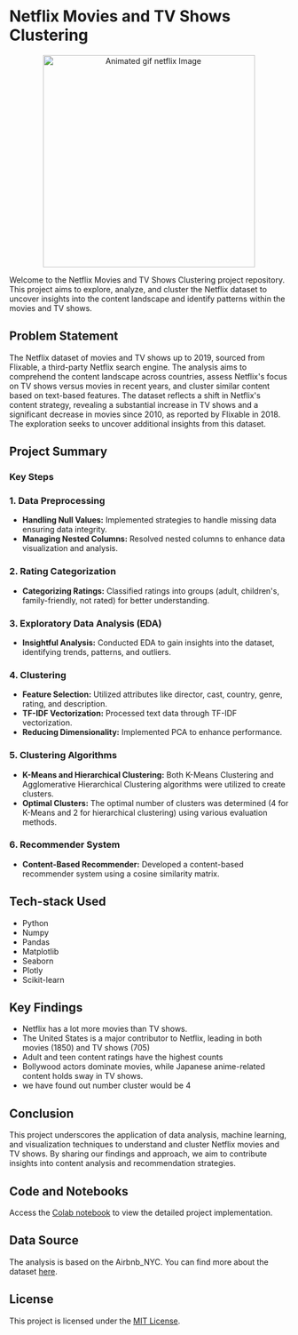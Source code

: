 

#  Netflix Movies and TV Shows Clustering

<p  align="center">
<img  src="https://media.tenor.com/twG41IiAAscAAAAC/no.gif"  alt="Animated gif netflix Image"  height="382px">
</p>

Welcome to the Netflix Movies and TV Shows Clustering project repository. This project aims to explore, analyze, and cluster the Netflix dataset to uncover insights into the content landscape and identify patterns within the movies and TV shows.

## Problem Statement

The Netflix dataset of movies and TV shows up to 2019, sourced from Flixable, a third-party Netflix search engine. The analysis aims to comprehend the content landscape across countries, assess Netflix's focus on TV shows versus movies in recent years, and cluster similar content based on text-based features. The dataset reflects a shift in Netflix's content strategy, revealing a substantial increase in TV shows and a significant decrease in movies since 2010, as reported by Flixable in 2018. The exploration seeks to uncover additional insights from this dataset.

##  Project Summary

### Key Steps

### 1. Data Preprocessing

-   **Handling Null Values:** Implemented strategies to handle missing data ensuring data integrity.
-   **Managing Nested Columns:** Resolved nested columns to enhance data visualization and analysis.

### 2. Rating Categorization

-   **Categorizing Ratings:** Classified ratings into groups (adult, children's, family-friendly, not rated) for better understanding.

### 3. Exploratory Data Analysis (EDA)

-   **Insightful Analysis:** Conducted EDA to gain insights into the dataset, identifying trends, patterns, and outliers.

### 4. Clustering

-   **Feature Selection:** Utilized attributes like director, cast, country, genre, rating, and description.
-   **TF-IDF Vectorization:** Processed text data through TF-IDF vectorization.
-   **Reducing Dimensionality:** Implemented PCA to enhance performance.

### 5. Clustering Algorithms

-   **K-Means and Hierarchical Clustering:** Both K-Means Clustering and Agglomerative Hierarchical Clustering algorithms were utilized to create clusters. 
-   **Optimal Clusters:** The optimal number of clusters was determined (4 for K-Means and 2 for hierarchical clustering) using various evaluation methods.

### 6. Recommender System

-   **Content-Based Recommender:** Developed a content-based recommender system using a cosine similarity matrix.


## Tech-stack Used
- Python
- Numpy
- Pandas
- Matplotlib
- Seaborn
- Plotly
- Scikit-learn
  
## Key Findings
- Netflix has a lot more movies than TV shows.
- The United States is a major contributor to Netflix, leading in both movies (1850) and TV shows (705)
- Adult and teen content ratings have the highest counts
-   Bollywood actors dominate movies, while Japanese anime-related content holds sway in TV shows.
- we have found out number cluster would be 4 
  

## Conclusion
This project underscores the application of data analysis, machine learning, and visualization techniques to understand and cluster Netflix movies and TV shows. By sharing our findings and approach, we aim to contribute insights into content analysis and recommendation strategies.
 

## Code and Notebooks
Access the [Colab notebook](https://github.com/Electra89/Unsupervised-ML---Netflix-Movies-and-TV-Shows-Clustering/blob/main/Unsupervised_ML_Netflix_Movies_and_TV_Shows_Clustering.ipynb) to view the detailed project implementation.

## Data Source

The analysis is based on the Airbnb_NYC. You can find more about the dataset [here](https://github.com/Electra89/Unsupervised-ML---Netflix-Movies-and-TV-Shows-Clustering/blob/main/NETFLIX%20MOVIES%20AND%20TV%20SHOWS%20CLUSTERING.csv).


## License

This project is licensed under the [MIT License](LICENSE).


